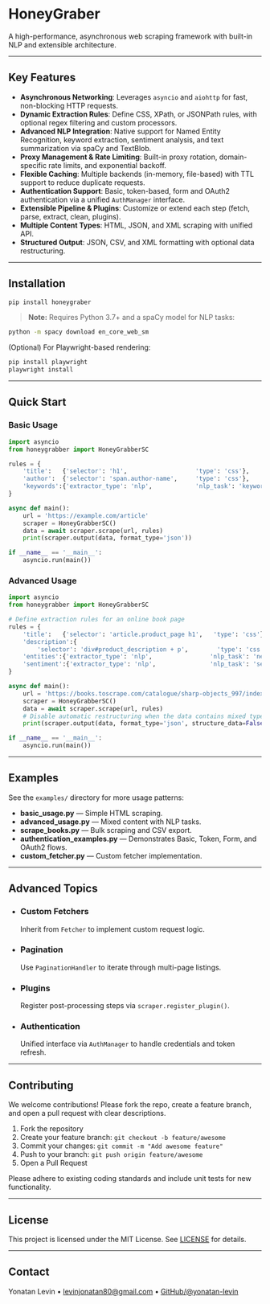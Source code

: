 # HoneyGraber

A high-performance, asynchronous web scraping framework with built-in NLP and extensible architecture.

---

## Key Features

- **Asynchronous Networking**: Leverages `asyncio` and `aiohttp` for fast, non-blocking HTTP requests.
- **Dynamic Extraction Rules**: Define CSS, XPath, or JSONPath rules, with optional regex filtering and custom processors.
- **Advanced NLP Integration**: Native support for Named Entity Recognition, keyword extraction, sentiment analysis, and text summarization via spaCy and TextBlob.
- **Proxy Management & Rate Limiting**: Built-in proxy rotation, domain-specific rate limits, and exponential backoff.
- **Flexible Caching**: Multiple backends (in-memory, file-based) with TTL support to reduce duplicate requests.
- **Authentication Support**: Basic, token-based, form and OAuth2 authentication via a unified `AuthManager` interface.
- **Extensible Pipeline & Plugins**: Customize or extend each step (fetch, parse, extract, clean, plugins).
- **Multiple Content Types**: HTML, JSON, and XML scraping with unified API.
- **Structured Output**: JSON, CSV, and XML formatting with optional data restructuring.

---

## Installation

```bash
pip install honeygraber
```

> **Note:** Requires Python 3.7+ and a spaCy model for NLP tasks:

```bash
python -m spacy download en_core_web_sm
```

(Optional) For Playwright-based rendering:

```bash
pip install playwright
playwright install
```

---

## Quick Start

### Basic Usage

```python
import asyncio
from honeygrabber import HoneyGrabberSC

rules = {
    'title':   {'selector': 'h1',                   'type': 'css'},
    'author':  {'selector': 'span.author-name',     'type': 'css'},
    'keywords':{'extractor_type': 'nlp',            'nlp_task': 'keywords'},
}

async def main():
    url = 'https://example.com/article'
    scraper = HoneyGrabberSC()
    data = await scraper.scrape(url, rules)
    print(scraper.output(data, format_type='json'))

if __name__ == '__main__':
    asyncio.run(main())
```

### Advanced Usage

```python
import asyncio
from honeygrabber import HoneyGrabberSC

# Define extraction rules for an online book page
rules = {
    'title':   {'selector': 'article.product_page h1',   'type': 'css'},
    'description':{
        'selector': 'div#product_description + p',        'type': 'css', 'multiple': True},
    'entities':{'extractor_type': 'nlp',                'nlp_task': 'ner'},
    'sentiment':{'extractor_type': 'nlp',               'nlp_task': 'sentiment'},
}

async def main():
    url = 'https://books.toscrape.com/catalogue/sharp-objects_997/index.html'
    scraper = HoneyGrabberSC()
    data = await scraper.scrape(url, rules)
    # Disable automatic restructuring when the data contains mixed types
    print(scraper.output(data, format_type='json', structure_data=False))

if __name__ == '__main__':
    asyncio.run(main())
```

---

## Examples

See the `examples/` directory for more usage patterns:

- **basic_usage.py** — Simple HTML scraping.
- **advanced_usage.py** — Mixed content with NLP tasks.
- **scrape_books.py** — Bulk scraping and CSV export.
- **authentication_examples.py** — Demonstrates Basic, Token, Form, and OAuth2 flows.
- **custom_fetcher.py** — Custom fetcher implementation.

---

## Advanced Topics

- ### Custom Fetchers
  Inherit from `Fetcher` to implement custom request logic.

- ### Pagination
  Use `PaginationHandler` to iterate through multi-page listings.

- ### Plugins
  Register post-processing steps via `scraper.register_plugin()`.

- ### Authentication
  Unified interface via `AuthManager` to handle credentials and token refresh.

---

## Contributing

We welcome contributions! Please fork the repo, create a feature branch, and open a pull request with clear descriptions.

1. Fork the repository
2. Create your feature branch: `git checkout -b feature/awesome`
3. Commit your changes: `git commit -m "Add awesome feature"`
4. Push to your branch: `git push origin feature/awesome`
5. Open a Pull Request

Please adhere to existing coding standards and include unit tests for new functionality.

---

## License

This project is licensed under the MIT License. See [LICENSE](LICENSE) for details.

---

## Contact

Yonatan Levin  •  levinjonatan80@gmail.com  •  [GitHub/@yonatan-levin](https://github.com/yonatan-levin)
